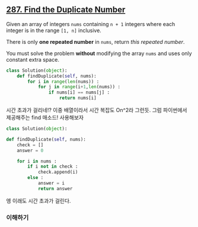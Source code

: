 ## [287. Find the Duplicate Number](https://leetcode.com/problems/find-the-duplicate-number/)

Given an array of integers `nums` containing `n + 1` integers where each integer is in the range `[1, n]` inclusive.

There is only **one repeated number** in `nums`, return *this repeated number*.

You must solve the problem **without** modifying the array `nums` and uses only constant extra space.

```python
class Solution(object):
	def findDuplicate(self, nums):
		for i in range(len(nums)) :
			for j in range(i+1,len(nums)) :
				if nums[i] == nums[j] :
					return nums[i]
```

시간 초과가 걸리네!? 이중 배열이라서 시간 복잡도 On^2라 그런듯. 그럼 파이썬에서 제공해주는 find 매소드! 사용해보자

```python
class Solution(object):

def findDuplicate(self, nums):
	check = []
	answer = 0

	for i in nums :
		if i not in check :
			check.append(i)
		else :
			answer = i
			return answer
```

엥 이래도 시간 초과가 걸린다.

### 이해하기
